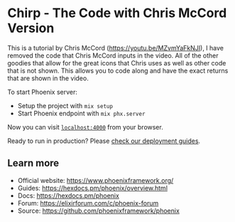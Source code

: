# Chirp - The Code with Chris McCord Version

This is a tutorial by Chris McCord (https://youtu.be/MZvmYaFkNJI), 
I have removed the code that Chris McCord inputs in the video.  All of the other goodies that allow for the great icons that Chris uses as well as other code that is not shown.  This allows you to code along and have the exact returns that are shown in the video.

To start Phoenix server:

  * Setup the project with `mix setup`
  * Start Phoenix endpoint with `mix phx.server`

Now you can visit [`localhost:4000`](http://localhost:4000) from your browser.

Ready to run in production? Please [check our deployment guides](https://hexdocs.pm/phoenix/deployment.html).

## Learn more

  * Official website: https://www.phoenixframework.org/
  * Guides: https://hexdocs.pm/phoenix/overview.html
  * Docs: https://hexdocs.pm/phoenix
  * Forum: https://elixirforum.com/c/phoenix-forum
  * Source: https://github.com/phoenixframework/phoenix
